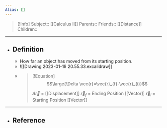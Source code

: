 ```yaml
---
Alias: []
---
```

> [!Info]
> Subject:: [[Calculus II]]
> Parents:: 
> Friends:: [[Distance]]
> Children:: 
---
- ## Definition
	- How far an object has moved from its starting position.
	- ![[Drawing 2023-01-19 20.55.33.excalidraw]]
	- > [!Equation]
	  > $$\large{\Delta \vec{r}=\vec{r}_{f}-\vec{r}_{i}}$$
	  > 
	  > $\Delta \vec{r}$ = [[Displacement]]
	  > $\vec{r}_{f}$ = Ending Position [[Vector]]
	  > $\vec{r}_{i}$ = Starting Position [[Vector]]
---
- ## Reference